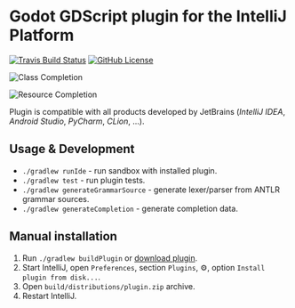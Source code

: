 # Godot GDScript plugin for the IntelliJ Platform

[![Travis Build Status][build-badge]][build-url] [![GitHub License][license-badge]][license-url]

![Class Completion](https://i.imgur.com/V2SOu3X.png)

![Resource Completion](https://i.imgur.com/32ivyMw.png)

Plugin is compatible with all products developed by JetBrains (*IntelliJ IDEA*, *Android Studio*, *PyCharm*, *CLion*, ...).

## Usage & Development

* `./gradlew runIde` - run sandbox with installed plugin.
* `./gradlew test` - run plugin tests.
* `./gradlew generateGrammarSource` - generate lexer/parser from ANTLR grammar sources.
* `./gradlew generateCompletion` - generate completion data.

## Manual installation

1. Run `./gradlew buildPlugin` or [download plugin][plugin-url].
2. Start IntelliJ, open `Preferences`, section `Plugins`, :gear:, option `Install plugin from disk...`.
4. Open `build/distributions/plugin.zip` archive.
3. Restart IntelliJ.

[plugin-url]: https://plugins.jetbrains.com/plugin/13107
[build-badge]: https://travis-ci.org/exigow/intellij-gdscript.svg?branch=master
[build-url]: https://travis-ci.org/exigow/intellij-gdscript?branch=master
[license-badge]: https://img.shields.io/github/license/exigow/intellij-gdscript?branch=master
[license-url]: https://github.com/exigow/intellij-gdscript/blob/master/license
